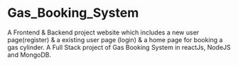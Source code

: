 # Gas_Booking_System
A Frontend &amp; Backend project website which includes a new user page(register) &amp; a existing user page (login) &amp; a home page for booking a gas cylinder.
A Full Stack project of Gas Booking System in reactJs, NodeJS and MongoDB.
